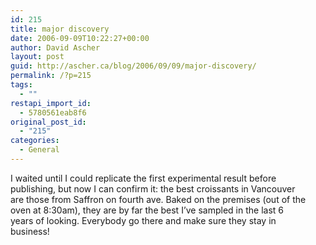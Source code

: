 ```yaml
---
id: 215
title: major discovery
date: 2006-09-09T10:22:27+00:00
author: David Ascher
layout: post
guid: http://ascher.ca/blog/2006/09/09/major-discovery/
permalink: /?p=215
tags:
  - ""
restapi_import_id:
  - 5780561eab8f6
original_post_id:
  - "215"
categories:
  - General
---
```

I waited until I could replicate the first experimental result before  
publishing, but now I can confirm it: the best croissants in Vancouver  
are those from Saffron on fourth ave. Baked on the premises (out of the  
oven at 8:30am), they are by far the best I&#8217;ve sampled in the last 6  
years of looking. Everybody go there and make sure they stay in  
business!